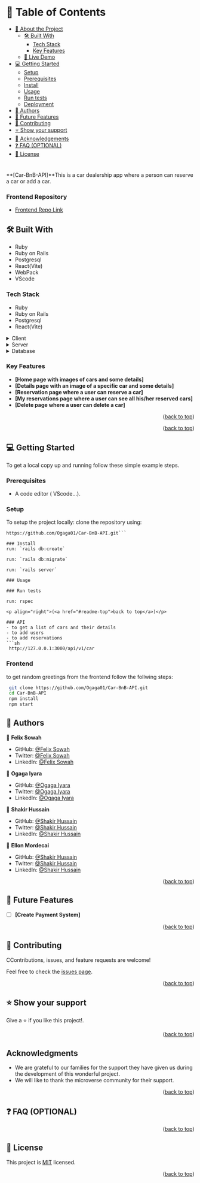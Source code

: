<a name="readme-top"></a>

<!--
HOW TO USE:
This is an example of how you may give instructions on setting up your project locally.

Modify this file to match your project and remove sections that don't apply.

REQUIRED SECTIONS:
- Table of Contents
- About the Project
  - Built With
  - Live Demo
- Getting Started
- Authors
- Future Features
- Contributing
- Show your support
- Acknowledgements
- License

OPTIONAL SECTIONS:
- FAQ

After you're finished please remove all the comments and instructions!
-->

<!-- TABLE OF CONTENTS -->

# 📗 Table of Contents

- [📖 About the Project](#about-project)
  - [🛠 Built With](#built-with)
    - [Tech Stack](#tech-stack)
    - [Key Features](#key-features)
  - [🚀 Live Demo](#live-demo)
- [💻 Getting Started](#getting-started)
  - [Setup](#setup)
  - [Prerequisites](#prerequisites)
  - [Install](#install)
  - [Usage](#usage)
  - [Run tests](#run-tests)
  - [Deployment](#deployment)
- [👥 Authors](#authors)
- [🔭 Future Features](#future-features)
- [🤝 Contributing](#contributing)
- [⭐️ Show your support](#support)
- [🙏 Acknowledgements](#acknowledgements)
- [❓ FAQ (OPTIONAL)](#faq)
- [📝 License](#license)

<!-- PROJECT DESCRIPTION -->

# <a name="about-project"></a>

**[Car-BnB-API]**This is a car dealership app where a person can reserve a car or add a car.

### Frontend Repository

- <a href="https://github.com/Lancelot-SO/carbnb-frontend.git">Frontend Repo Link</a>

## 🛠 Built With

- Ruby
- Ruby on Rails
- Postgresql
- React(Vite)
- WebPack
- VScode
  <a name="built-with"></a>

### Tech Stack

- Ruby
- Ruby on Rails
- Postgresql
- React(Vite)
  <a name="tech-stack"></a>

<details>
  <summary>Client</summary>
  <ul>
    <li><a href="https://reactjs.org/">React.js</a></li>
  </ul>
</details>

<details>
  <summary>Server</summary>
  <ul>
    <li><a href="https://Ruby.com/">Ruby on Rails</a></li>
  </ul>
</details>

<details>
<summary>Database</summary>
  <ul>
    <li><a href="https://www.postgresql.org/">PostgreSQL</a></li>
  </ul>
</details>

<!-- Features -->

### Key Features <a name="key-features"></a>

- **[Home page with images of cars and some details]**
- **[Details page with an image of a specific car and some details]**
- **[Reservation page where a user can reserve a car]**
- **[My reservations page where a user can see all his/her reserved cars]**
- **[Delete page where a user can delete a car]**

<p align="right">(<a href="#readme-top">back to top</a>)</p>

<p align="right">(<a href="#readme-top">back to top</a>)</p>

<!-- GETTING STARTED -->

## 💻 Getting Started <a name="getting-started"></a>

To get a local copy up and running follow these simple example steps.

### Prerequisites

- A code editor ( VScode...).

### Setup

To setup the project locally: clone the repository using:

````
https://github.com/Ogaga01/Car-BnB-API.git```

### Install
run: `rails db:create`

run: `rails db:migrate`

run: `rails server`

### Usage

### Run tests

run: rspec

<p align="right">(<a href="#readme-top">back to top</a>)</p>

### API
- to get a list of cars and their details
- to add users
- to add reservations
```sh
 http://127.0.0.1:3000/api/v1/car

````

### Frontend

to get random greetings from the frontend follow the follwing steps:

```sh
 git clone https://github.com/Ogaga01/Car-BnB-API.git
 cd Car-BnB-API
 npm install
 npm start
```

<!-- AUTHORS -->

## 👥 Authors <a name="authors"></a>

👤 **Felix Sowah**

- GitHub: [@Felix Sowah](https://github.com/Lancelot-SO)
- Twitter: [@Felix Sowah](https://www.twitter.com/lancelot_han)
- LinkedIn: [@Felix Sowah](https://www.linkedin.com/in/felix-sowah/)

👤 **Ogaga Iyara**

- GitHub: [@Ogaga Iyara](https://github.com/Ogaga01)
- Twitter: [@Ogaga Iyara](https://twitter.com/i_ogaga_n)
- LinkedIn: [@Ogaga Iyara](https://www.linkedin.com/in/ogaga-iyara/)

👤 **Shakir Hussain**

- GitHub: [@Shakir Hussain](https://github.com/Shakir-Hussain12)
- Twitter: [@Shakir Hussain](https://twitter.com/S_Hussain_99)
- LinkedIn: [@Shakir Hussain](https://www.linkedin.com/in/shakir-hussain-2129a121b/)

👤 **Ellon Mordecai**

- GitHub: [@Shakir Hussain](https://github.com/Ellon-M)
- Twitter: [@Shakir Hussain](https://twitter.com/ellonm4)
- LinkedIn: [@Shakir Hussain](https://linkedin.com/in/ellon-m)

<p align="right">(<a href="#readme-top">back to top</a>)</p>

<!-- FUTURE FEATURES -->

## 🔭 Future Features <a name="future-features"></a>

- [ ] **[Create Payment System]**

<p align="right">(<a href="#readme-top">back to top</a>)</p>

<!-- CONTRIBUTING -->

## 🤝 Contributing <a name="contributing"></a>

CContributions, issues, and feature requests are welcome!

Feel free to check the [issues page](https://github.com/Ogaga1/Car-BnB-API/issues).

<p align="right">(<a href="#readme-top">back to top</a>)</p>

<!-- SUPPORT -->

## ⭐️ Show your support <a name="support"></a>

Give a ⭐️ if you like this project!.

<p align="right">(<a href="#readme-top">back to top</a>)</p>

<!-- ACKNOWLEDGEMENTS -->

## Acknowledgments

- We are grateful to our families for the support they have given us during the development of this wonderful project.
- We will like to thank the microverse community for their support.

<a name="acknowledgements"></a>

<p align="right">(<a href="#readme-top">back to top</a>)</p>

<!-- FAQ (optional) -->

## ❓ FAQ (OPTIONAL) <a name="faq"></a>

<p align="right">(<a href="#readme-top">back to top</a>)</p>

<!-- LICENSE -->

## 📝 License <a name="license"></a>

This project is [MIT](./LICENSE) licensed.

<p align="right">(<a href="#readme-top">back to top</a>)</p>
